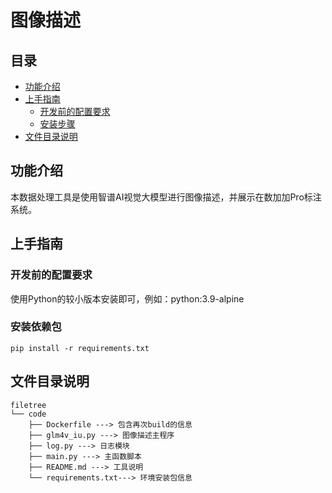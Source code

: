 # 图像描述

## 目录

* [功能介绍](#1)
* [上手指南](#2)
  * [开发前的配置要求](#3)
  * [安装步骤](#4)
* [文件目录说明](#5)

## 功能介绍

本数据处理工具是使用智谱AI视觉大模型进行图像描述，并展示在数加加Pro标注系统。

## 上手指南

### 开发前的配置要求

使用Python的较小版本安装即可，例如：python:3.9-alpine

### 安装依赖包

```
pip install -r requirements.txt
```

## 文件目录说明

```
filetree        
└── code
    ├── Dockerfile ---> 包含再次build的信息
    ├── glm4v_iu.py ---> 图像描述主程序
    ├── log.py ---> 日志模块
    ├── main.py ---> 主函数脚本
    ├── README.md ---> 工具说明
    └── requirements.txt---> 环境安装包信息
```
